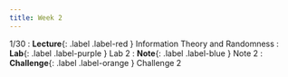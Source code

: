 ```yaml
---
title: Week 2
---
```


1/30
: **Lecture**{: .label .label-red } Information Theory and Randomness
: **Lab**{: .label .label-purple } Lab 2
: **Note**{: .label .label-blue } Note 2
: **Challenge**{: .label .label-orange } Challenge 2
